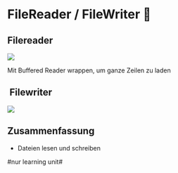 # FileReader / FileWriter 📝

## Filereader

![][image-1]

Mit Buffered Reader wrappen, um ganze Zeilen zu laden

##  Filewriter

![][image-2]


## Zusammenfassung
- Dateien lesen und schreiben

[image-1]:	assets/Bildschirmfoto%202018-12-05%20um%2008.10.30.png
[image-2]:	assets/Bildschirmfoto%202018-12-05%20um%2008.11.28.png

#nur learning unit#
